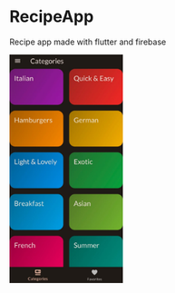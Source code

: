 # RecipeApp
 Recipe app made with flutter and firebase 

[<img src = "./screenshots/1.jpg" width=200>](./screenshots/1.jpg)
